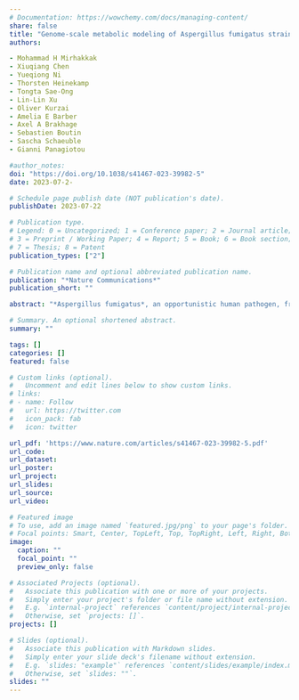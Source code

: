 ```yaml
---
# Documentation: https://wowchemy.com/docs/managing-content/
share: false
title: "Genome-scale metabolic modeling of Aspergillus fumigatus strains reveals growth dependencies on the lung microbiome"
authors:

- Mohammad H Mirhakkak
- Xiuqiang Chen
- Yueqiong Ni
- Thorsten Heinekamp
- Tongta Sae-Ong
- Lin-Lin Xu
- Oliver Kurzai
- Amelia E Barber
- Axel A Brakhage
- Sebastien Boutin
- Sascha Schaeuble
- Gianni Panagiotou

#author_notes:
doi: "https://doi.org/10.1038/s41467-023-39982-5"
date: 2023-07-2-

# Schedule page publish date (NOT publication's date).
publishDate: 2023-07-22

# Publication type.
# Legend: 0 = Uncategorized; 1 = Conference paper; 2 = Journal article;
# 3 = Preprint / Working Paper; 4 = Report; 5 = Book; 6 = Book section;
# 7 = Thesis; 8 = Patent
publication_types: ["2"]

# Publication name and optional abbreviated publication name.
publication: "*Nature Communications*"
publication_short: ""

abstract: "*Aspergillus fumigatus*, an opportunistic human pathogen, frequently infects the lungs of people with cystic fibrosis and is one of the most common causes of infectious-disease death in immunocompromised patients. Here, we construct 252 strain-specific, genome-scale metabolic models of this important fungal pathogen to study and better understand the metabolic component of its pathogenic versatility. The models show that 23.1% of *A. fumigatus* metabolic reactions are not conserved across strains and are mainly associated with amino acid, nucleotide, and nitrogen metabolism. Profiles of non-conserved reactions and growth-supporting reaction fluxes are sufficient to differentiate strains, for example by environmental or clinical origin. In addition, shotgun metagenomics analysis of sputum from 40 cystic fibrosis patients (15 females, 25 males) before and after diagnosis with an *A. fumigatus* colonization suggests that the fungus shapes the lung microbiome towards a more beneficial fungal growth environment associated with aromatic amino acid availability and the shikimate pathway. Our findings are starting points for the development of drugs or microbiome intervention strategies targeting fungal metabolic needs for survival and colonization in the non-native environment of the human lung.."

# Summary. An optional shortened abstract.
summary: ""

tags: []
categories: []
featured: false

# Custom links (optional).
#   Uncomment and edit lines below to show custom links.
# links:
# - name: Follow
#   url: https://twitter.com
#   icon_pack: fab
#   icon: twitter

url_pdf: 'https://www.nature.com/articles/s41467-023-39982-5.pdf'
url_code:
url_dataset:
url_poster:
url_project:
url_slides:
url_source:
url_video:

# Featured image
# To use, add an image named `featured.jpg/png` to your page's folder. 
# Focal points: Smart, Center, TopLeft, Top, TopRight, Left, Right, BottomLeft, Bottom, BottomRight.
image:
  caption: ""
  focal_point: ""
  preview_only: false

# Associated Projects (optional).
#   Associate this publication with one or more of your projects.
#   Simply enter your project's folder or file name without extension.
#   E.g. `internal-project` references `content/project/internal-project/index.md`.
#   Otherwise, set `projects: []`.
projects: []

# Slides (optional).
#   Associate this publication with Markdown slides.
#   Simply enter your slide deck's filename without extension.
#   E.g. `slides: "example"` references `content/slides/example/index.md`.
#   Otherwise, set `slides: ""`.
slides: ""
---
```

